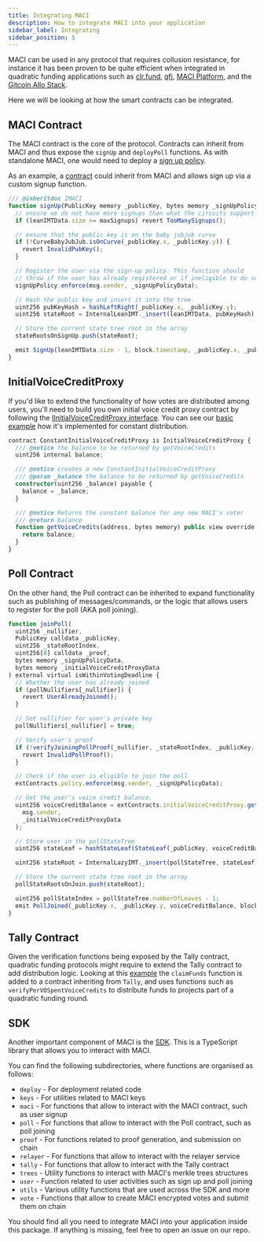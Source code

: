 ```yaml
---
title: Integrating MACI
description: How to integrate MACI into your application
sidebar_label: Integrating
sidebar_position: 5
---
```


MACI can be used in any protocol that requires collusion resistance, for instance it has been proven to be quite efficient when integrated in quadratic funding applications such as [clr.fund](https://github.com/clrfund/monorepo), [qfi](https://github.com/quadratic-gardens/qfi/tree/main), [MACI Platform](https://github.com/privacy-scaling-explorations/maci-platform), and the [Gitcoin Allo Stack](https://github.com/gitcoinco/MACI_QF).

Here we will be looking at how the smart contracts can be integrated.

## MACI Contract

The MACI contract is the core of the protocol. Contracts can inherit from MACI and thus expose the `signUp` and `deployPoll` functions. As with standalone MACI, one would need to deploy a [sign up policy](/docs/technical-references/smart-contracts/Policies).

As an example, a [contract](https://github.com/ctrlc03/minimalQF/blob/main/contracts/MinimalQf.sol#L113) could inherit from MACI and allows sign up via a custom signup function.

```javascript
/// @inheritdoc IMACI
function signUp(PublicKey memory _publicKey, bytes memory _signUpPolicyData) public virtual {
  // ensure we do not have more signups than what the circuits support
  if (leanIMTData.size >= maxSignups) revert TooManySignups();

  // ensure that the public key is on the baby jubjub curve
  if (!CurveBabyJubJub.isOnCurve(_publicKey.x, _publicKey.y)) {
    revert InvalidPubKey();
  }

  // Register the user via the sign-up policy. This function should
  // throw if the user has already registered or if ineligible to do so.
  signUpPolicy.enforce(msg.sender, _signUpPolicyData);

  // Hash the public key and insert it into the tree.
  uint256 pubKeyHash = hashLeftRight(_publicKey.x, _publicKey.y);
  uint256 stateRoot = InternalLeanIMT._insert(leanIMTData, pubKeyHash);

  // Store the current state tree root in the array
  stateRootsOnSignUp.push(stateRoot);

  emit SignUp(leanIMTData.size - 1, block.timestamp, _publicKey.x, _publicKey.y);
}
```

## InitialVoiceCreditProxy

If you'd like to extend the functionality of how votes are distributed among users, you'll need to build you own initial voice credit proxy contract by following the [IInitialVoiceCreditProxy interface](https://github.com/privacy-scaling-explorations/maci/blob/main/packages/contracts/contracts/interfaces/IInitialVoiceCreditProxy.sol). You can see our [basic example](https://github.com/privacy-scaling-explorations/maci/blob/main/packages/contracts/contracts/initialVoiceCreditProxy/ConstantInitialVoiceCreditProxy.sol) how it's implemented for constant distribution.

```ts
contract ConstantInitialVoiceCreditProxy is InitialVoiceCreditProxy {
  /// @notice the balance to be returned by getVoiceCredits
  uint256 internal balance;

  /// @notice creates a new ConstantInitialVoiceCreditProxy
  /// @param _balance the balance to be returned by getVoiceCredits
  constructor(uint256 _balance) payable {
    balance = _balance;
  }

  /// @notice Returns the constant balance for any new MACI's voter
  /// @return balance
  function getVoiceCredits(address, bytes memory) public view override returns (uint256) {
    return balance;
  }
}
```

## Poll Contract

On the other hand, the Poll contract can be inherited to expand functionality such as publishing of messages/commands, or the logic that allows users to register for the poll (AKA poll joining).

```javascript
function joinPoll(
  uint256 _nullifier,
  PublicKey calldata _publicKey,
  uint256 _stateRootIndex,
  uint256[8] calldata _proof,
  bytes memory _signUpPolicyData,
  bytes memory _initialVoiceCreditProxyData
) external virtual isWithinVotingDeadline {
  // Whether the user has already joined
  if (pollNullifiers[_nullifier]) {
    revert UserAlreadyJoined();
  }

  // Set nullifier for user's private key
  pollNullifiers[_nullifier] = true;

  // Verify user's proof
  if (!verifyJoiningPollProof(_nullifier, _stateRootIndex, _publicKey, _proof)) {
    revert InvalidPollProof();
  }

  // Check if the user is eligible to join the poll
  extContracts.policy.enforce(msg.sender, _signUpPolicyData);

  // Get the user's voice credit balance.
  uint256 voiceCreditBalance = extContracts.initialVoiceCreditProxy.getVoiceCredits(
    msg.sender,
    _initialVoiceCreditProxyData
  );

  // Store user in the pollStateTree
  uint256 stateLeaf = hashStateLeaf(StateLeaf(_publicKey, voiceCreditBalance, block.timestamp));

  uint256 stateRoot = InternalLazyIMT._insert(pollStateTree, stateLeaf);

  // Store the current state tree root in the array
  pollStateRootsOnJoin.push(stateRoot);

  uint256 pollStateIndex = pollStateTree.numberOfLeaves - 1;
  emit PollJoined(_publicKey.x, _publicKey.y, voiceCreditBalance, block.timestamp, _nullifier, pollStateIndex);
}
```

## Tally Contract

Given the verification functions being exposed by the Tally contract, quadratic funding protocols might require to extend the Tally contract to add distribution logic. Looking at this [example](https://github.com/ctrlc03/minimalQF/blob/main/contracts/MinimalQFTally.sol#L114) the `claimFunds` function is added to a contract inheriting from `Tally`, and uses functions such as `verifyPerVOSpentVoiceCredits` to distribute funds to projects part of a quadratic funding round.

## SDK

Another important component of MACI is the [SDK](https://github.com/privacy-scaling-explorations/maci/tree/main/packages/sdk). This is a TypeScript library that allows you to interact with MACI.

You can find the following subdirectories, where functions are organised as follows:

- `deploy` - For deployment related code
- `keys` - For utilities related to MACI keys
- `maci` - For functions that allow to interact with the MACI contract, such as user signup
- `poll` - For functions that allow to interact with the Poll contract, such as poll joining
- `proof` - For functions related to proof generation, and submission on chain
- `relayer` - For functions that allow to interact with the relayer service
- `tally` - For functions that allow to interact with the Tally contract
- `trees` - Utility functions to interact with MACI's merkle trees structures
- `user` - Function related to user activities such as sign up and poll joining
- `utils` - Various utility functions that are used across the SDK and more
- `vote` - Functions that allow to create MACI encrypted votes and submit them on chain

You should find all you need to integrate MACI into your application inside this package. If anything is missing, feel free to open an issue on our repo.
